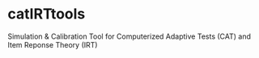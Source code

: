 # catIRTtools
Simulation &amp; Calibration Tool for Computerized Adaptive Tests (CAT) and Item Reponse Theory (IRT)
